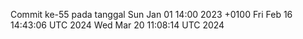 Commit ke-55 pada tanggal Sun Jan 01 14:00 2023 +0100
Fri Feb 16 14:43:06 UTC 2024
Wed Mar 20 11:08:14 UTC 2024
